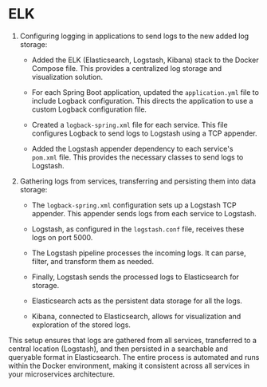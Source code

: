 # ELK

1. Configuring logging in applications to send logs to the new added log storage:

    - Added the ELK (Elasticsearch, Logstash, Kibana) stack to the Docker Compose file. This provides a centralized log
      storage and visualization solution.

    - For each Spring Boot application, updated the `application.yml` file to include Logback configuration. This
      directs the application to use a custom Logback configuration file.

    - Created a `logback-spring.xml` file for each service. This file configures Logback to send logs to Logstash using
      a TCP appender.

    - Added the Logstash appender dependency to each service's `pom.xml` file. This provides the necessary classes to
      send logs to Logstash.

2. Gathering logs from services, transferring and persisting them into data storage:

    - The `logback-spring.xml` configuration sets up a Logstash TCP appender. This appender sends logs from each service
      to Logstash.

    - Logstash, as configured in the `logstash.conf` file, receives these logs on port 5000.

    - The Logstash pipeline processes the incoming logs. It can parse, filter, and transform them as needed.

    - Finally, Logstash sends the processed logs to Elasticsearch for storage.

    - Elasticsearch acts as the persistent data storage for all the logs.

    - Kibana, connected to Elasticsearch, allows for visualization and exploration of the stored logs.

This setup ensures that logs are gathered from all services, transferred to a central location (Logstash), and then
persisted in a searchable and queryable format in Elasticsearch. The entire process is automated and runs within the
Docker environment, making it consistent across all services in your microservices architecture.